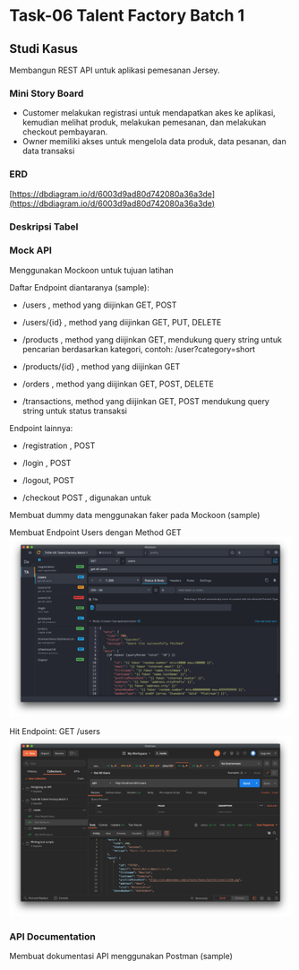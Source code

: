 # Task-06 Talent Factory Batch 1

## Studi Kasus

Membangun REST API untuk aplikasi pemesanan Jersey.

### Mini Story Board

- Customer melakukan registrasi untuk mendapatkan akes ke aplikasi, kemudian melihat produk, melakukan pemesanan, dan melakukan checkout pembayaran.
- Owner memiliki akses untuk mengelola data produk, data pesanan, dan data transaksi

### ERD

[https://dbdiagram.io/d/6003d9ad80d742080a36a3de](https://dbdiagram.io/d/6003d9ad80d742080a36a3de)

### Deskripsi Tabel

### Mock API

Menggunakan Mockoon untuk tujuan latihan

Daftar Endpoint diantaranya (sample):

- /users , method yang diijinkan GET, POST

- /users/{id} , method yang diijinkan GET, PUT, DELETE

- /products , method yang diijinkan GET, mendukung query string untuk pencarian berdasarkan kategori, contoh: /user?category=short

- /products/{id} , method yang diijinkan GET

- /orders , method yang diijinkan GET, POST, DELETE

- /transactions, method yang diijinkan GET, POST mendukung query string untuk status transaksi

Endpoint lainnya:

- /registration , POST

- /login , POST

- /logout, POST

- /checkout POST , digunakan untuk 

Membuat dummy data menggunakan faker pada Mockoon (sample)

Membuat Endpoint Users dengan Method GET
   ![mockoon-get-users](docs/mockoon-get-users.png)

Hit Endpoint: GET /users
    ![postman-get-users](docs/postman-get-users.png)

### API Documentation

Membuat dokumentasi API menggunakan Postman (sample)
